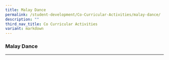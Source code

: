 ```yaml
---
title: Malay Dance
permalink: /student-development/Co-Curricular-Activities/malay-dance/
description: ""
third_nav_title: Co Curricular Activities
variant: markdown
---
```

### Malay Dance



<hr>